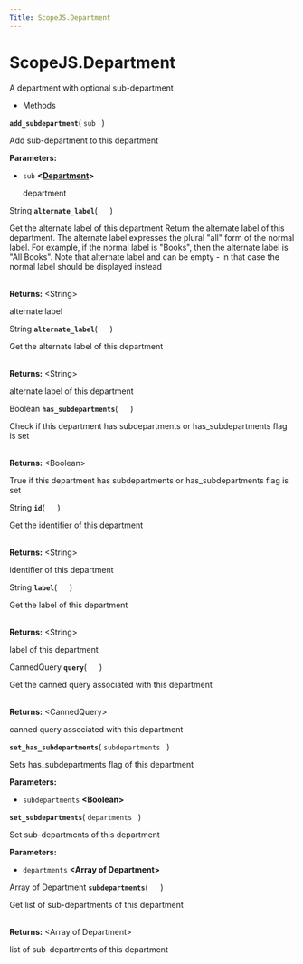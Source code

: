 ```yaml
---
Title: ScopeJS.Department
---
```


# ScopeJS.Department

<p>A department with optional sub-department</p>
<ul>
<li>Methods</li>
</ul>
<strong class="name"><code>add_subdepartment</code></strong>( <code>sub </code> ) 
<br>
<p>Add sub-department to this department</p>
<strong>Parameters:</strong>
<ul class="params">
<li>
<code>sub</code> <strong>&lt;<a href="index.html">Department</a>&gt;</strong>
<p>department</p>
</li>
</ul>
String <strong class="name"><code>alternate_label</code></strong>( <code>  </code> ) 
<br>
<p>Get the alternate label of this department
Return the alternate label of this department. The alternate label expresses the plural &quot;all&quot; form of the normal label. For example, if the normal label is &quot;Books&quot;, then the alternate label is &quot;All Books&quot;. Note that alternate label and can be empty - in that case the normal label should be displayed instead</p>
<br><strong>Returns:</strong> &lt;String&gt; <p>alternate label</p>
String <strong class="name"><code>alternate_label</code></strong>( <code>  </code> ) 
<br>
<p>Get the alternate label of this department</p>
<br><strong>Returns:</strong> &lt;String&gt; <p>alternate label of this department</p>
Boolean <strong class="name"><code>has_subdepartments</code></strong>( <code>  </code> ) 
<br>
<p>Check if this department has subdepartments or has_subdepartments flag is set</p>
<br><strong>Returns:</strong> &lt;Boolean&gt; <p>True if this department has subdepartments or has_subdepartments flag is set</p>
String <strong class="name"><code>id</code></strong>( <code>  </code> ) 
<br>
<p>Get the identifier of this department</p>
<br><strong>Returns:</strong> &lt;String&gt; <p>identifier of this department</p>
String <strong class="name"><code>label</code></strong>( <code>  </code> ) 
<br>
<p>Get the label of this department</p>
<br><strong>Returns:</strong> &lt;String&gt; <p>label of this department</p>
CannedQuery <strong class="name"><code>query</code></strong>( <code>  </code> ) 
<br>
<p>Get the canned query associated with this department</p>
<br><strong>Returns:</strong> &lt;CannedQuery&gt; <p>canned query associated with this department</p>
<strong class="name"><code>set_has_subdepartments</code></strong>( <code>subdepartments </code> ) 
<br>
<p>Sets has_subdepartments flag of this department</p>
<strong>Parameters:</strong>
<ul class="params">
<li>
<code>subdepartments</code> <strong>&lt;Boolean&gt;</strong>
</li>
</ul>
<strong class="name"><code>set_subdepartments</code></strong>( <code>departments </code> ) 
<br>
<p>Set sub-departments of this department</p>
<strong>Parameters:</strong>
<ul class="params">
<li>
<code>departments</code> <strong>&lt;Array of Department&gt;</strong>
</li>
</ul>
Array of Department <strong class="name"><code>subdepartments</code></strong>( <code>  </code> ) 
<br>
<p>Get list of sub-departments of this department</p>
<br><strong>Returns:</strong> &lt;Array of Department&gt; <p>list of sub-departments of this department</p>
